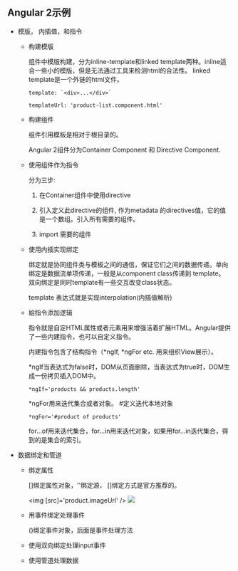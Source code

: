 ## Angular 2示例

- 模版， 内插值，和指令

  - 构建模版

    组件中模版构建，分为inline-template和linked template两种。inline适合一些小的模版，但是无法通过工具来检测html的合法性。
    linked template是一个外链的html文件。

        template: `<div>...</div>`

        templateUrl: 'product-list.component.html'
  
  - 构建组件

    组件引用模板是相对于根目录的。

    Angular 2组件分为Container Component 和 Directive Component.

  - 使用组件作为指令

    分为三步:

    1. 在Container组件中使用directive

    2. 引入定义此directive的组件, 作为metadata 的directives值，它的值是一个数组。引入所有需要的组件。

    3. import 需要的组件

  - 使用内插实现绑定

    绑定就是协同组件类与模板之间的通信，保证它们之间的数据传递。单向绑定是数据流单项传递，一般是从component class传递到
    template。 双向绑定是同时template有一些交互改变class状态。

    template 表达式就是实现interpolation(内插值解析)

  - 給指令添加逻辑

    指令就是自定HTML属性或者元素用来增强活着扩展HTML。Angular提供了一些内建指令，也可以自定义指令。
  
    内建指令包含了结构指令（*ngIf, *ngFor etc. 用来组织View展示）。

    *ngIf当表达式为false时，DOM从页面删除，当表达式为true时，DOM生成一份拷贝插入DOM中。
 
        *ngIf='products && products.length'

    *ngFor用来迭代集合或者对象。 #定义迭代本地对象

        *ngFor='#product of products'

    for...of用来迭代集合，for...in用来迭代对象，如果用for...in迭代集合，得到的是集合的索引。

- 数据绑定和管道

   - 绑定属性

     []绑定属性对象，''绑定源， []绑定方式是官方推荐的。
     
       <img [src]='product.imageUrl' />
       <img src={{product.imageUrl}} />


   - 用事件绑定处理事件

     ()绑定事件对象，后面是事件处理方法

   - 使用双向绑定处理input事件

   - 使用管道处理数据